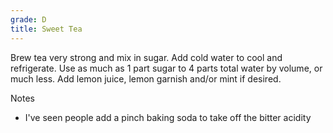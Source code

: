 ```yaml
---
grade: D
title: Sweet Tea
---
```

Brew tea very strong and mix in sugar. Add cold water to cool and 
refrigerate. Use as much as 1 part sugar to 4 parts total water by volume, or much less. 
Add lemon juice, lemon garnish and/or mint if desired.


Notes
- I've seen people add a pinch baking soda to take off the bitter acidity
